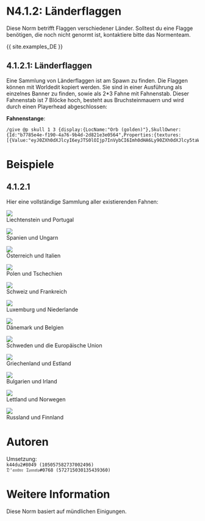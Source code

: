 # N4.1.2: Länderflaggen

Diese Norm betrifft Flaggen verschiedener Länder. Solltest du eine Flagge benötigen, die noch nicht genormt ist, kontaktiere bitte das Normenteam.

{{ site.examples_DE }}

## 4.1.2.1: Länderflaggen

Eine Sammlung von Länderflaggen ist am Spawn zu finden. Die Flaggen können mit Worldedit kopiert werden. Sie sind in einer Ausführung als einzelnes Banner zu finden, sowie als 2*3 Fahne mit Fahnenstab. Dieser Fahnenstab ist 7 Blöcke hoch, besteht aus Bruchsteinmauern und wird durch einen Playerhead abgeschlossen:

**Fahnenstange**:  
```
/give @p skull 1 3 {display:{LocName:"Orb (golden)"},SkullOwner:{Id:"b7785e4e-f190-4a76-9b4d-2d821e3e0564",Properties:{textures:[{Value:"eyJ0ZXh0dXJlcyI6eyJTS0lOIjp7InVybCI6Imh0dHA6Ly90ZXh0dXJlcy5taW5lY3JhZnQubmV0L3RleHR1cmUvNDUyZGNhNjhjOGY4YWY1MzNmYjczN2ZhZWVhY2JlNzE3Yjk2ODc2N2ZjMTg4MjRkYzJkMzdhYzc4OWZjNzcifX19"}]}}}
```

# Beispiele

## 4.1.2.1
Hier eine vollständige Sammlung aller existierenden Fahnen:

![](https://i.imgur.com/7054378.png)  
Liechtenstein und Portugal

![](https://i.imgur.com/aZbCpW7.png)  
Spanien und Ungarn

![](https://i.imgur.com/VOT4osQ.png)  
Österreich und Italien

![](https://i.imgur.com/vqL9SiN.png)  
Polen und Tschechien

![](https://i.imgur.com/VFJ4GsI.png)  
Schweiz und Frankreich

![](https://i.imgur.com/sg7j9mz.png)  
Luxemburg und Niederlande

![](https://i.imgur.com/tTat5VT.png)  
Dänemark und Belgien

![](https://i.imgur.com/Zu9ipmL.png)  
Schweden und die Europäische Union

![](https://i.imgur.com/LwqvD9l.png)  
Griechenland und Estland

![](https://i.imgur.com/I8KRfM2.png)  
Bulgarien und Irland

![](https://i.imgur.com/JHzAl7A.png)  
Lettland und Norwegen

![](https://i.imgur.com/jD6P2Nh.png)  
Russland und Finnland

# Autoren

Umsetzung:  
`k44du2#8049 (105057582737002496)`  
`𝔇'𝔞𝔪𝔡𝔯𝔢 𝔗𝔬𝔪𝔞𝔱𝔬#0768 (572715030135439360)`

# Weitere Information
Diese Norm basiert auf mündlichen Einigungen.